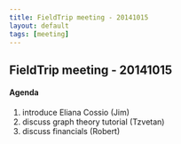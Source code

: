 ```yaml
---
title: FieldTrip meeting - 20141015
layout: default
tags: [meeting]
---
```


## FieldTrip meeting - 20141015

#### Agenda

 1.  introduce Eliana Cossio (Jim)
 2.  discuss graph theory tutorial (Tzvetan)
 3.  discuss financials (Robert)

